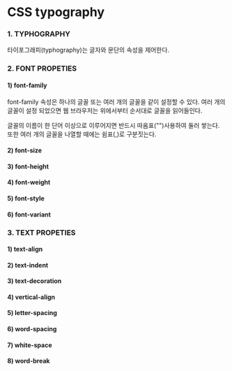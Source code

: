 # CSS typography

### 1. TYPHOGRAPHY

타이포그래피\(typhography\)는 글자와 문단의 속성을 제어한다.

### 2. FONT PROPETIES

#### 1\) font-family

font-family 속성은 하나의 글꼴 또는 여러 개의 글꼴을 같이 설정할 수 있다. 여러 개의 글꼴이 설정 되었으면 웹 브라우저는 위에서부터 순서대로 글꼴을 읽어들인다.  

글꼴의 이름이 한 단어 이상으로 이루어지면 반드시 따옴표\(""\)사용하여 둘러 쌓는다. 또한 여러 개의 글꼴을 나열할 때에는 쉼표\(,\)로 구분짓는다.

#### 2\) font-size

#### 3\) font-height

#### 4\) font-weight

#### 5\) font-style

#### 6\) font-variant

### 3. TEXT PROPETIES

#### 1\) text-align

#### 2\) text-indent

#### 3\) text-decoration

#### 4\) vertical-align

#### 5\) letter-spacing

#### 6\) word-spacing

#### 7\) white-space

#### 8\) word-break

